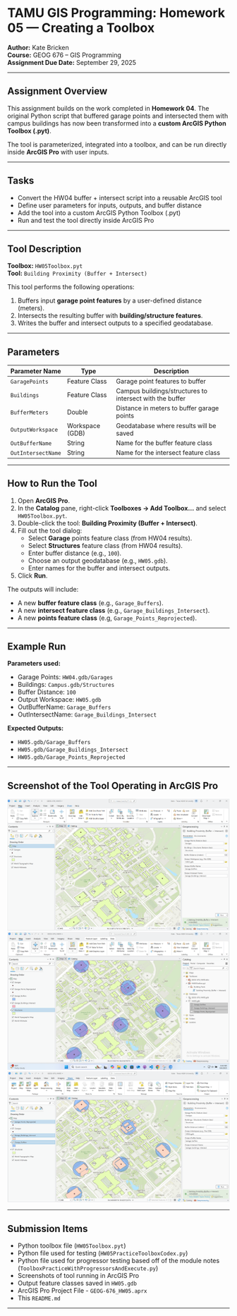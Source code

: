 # TAMU GIS Programming: Homework 05 — Creating a Toolbox

**Author:** Kate Bricken  
**Course:** GEOG 676 – GIS Programming  
**Assignment Due Date:** September 29, 2025  

---

## Assignment Overview

This assignment builds on the work completed in **Homework 04**. The original Python script that buffered garage points and intersected them with campus buildings has now been transformed into a **custom ArcGIS Python Toolbox (.pyt)**.  

The tool is parameterized, integrated into a toolbox, and can be run directly inside **ArcGIS Pro** with user inputs.  

---

## Tasks

- Convert the HW04 buffer + intersect script into a reusable ArcGIS tool  
- Define user parameters for inputs, outputs, and buffer distance  
- Add the tool into a custom ArcGIS Python Toolbox (.pyt)  
- Run and test the tool directly inside ArcGIS Pro  

---

## Tool Description

**Toolbox:** `HW05Toolbox.pyt`  
**Tool:** `Building Proximity (Buffer + Intersect)`  

This tool performs the following operations:  
1. Buffers input **garage point features** by a user-defined distance (meters).  
2. Intersects the resulting buffer with **building/structure features**.  
3. Writes the buffer and intersect outputs to a specified geodatabase.  

---

## Parameters

| Parameter Name     | Type            | Description                                              |
|--------------------|-----------------|----------------------------------------------------------|
| `GaragePoints`     | Feature Class   | Garage point features to buffer                          |
| `Buildings`        | Feature Class   | Campus buildings/structures to intersect with the buffer |
| `BufferMeters`     | Double          | Distance in meters to buffer garage points               |
| `OutputWorkspace`  | Workspace (GDB) | Geodatabase where results will be saved                  |
| `OutBufferName`    | String          | Name for the buffer feature class                        |
| `OutIntersectName` | String          | Name for the intersect feature class                     |

---

## How to Run the Tool

1. Open **ArcGIS Pro**.  
2. In the **Catalog** pane, right-click **Toolboxes → Add Toolbox…** and select `HW05Toolbox.pyt`.  
3. Double-click the tool: **Building Proximity (Buffer + Intersect)**.  
4. Fill out the tool dialog:  
   - Select **Garage** points feature class (from HW04 results).  
   - Select **Structures** feature class (from HW04 results).  
   - Enter buffer distance (e.g., `100`).  
   - Choose an output geodatabase (e.g., `HW05.gdb`).  
   - Enter names for the buffer and intersect outputs.  
5. Click **Run**.  

The outputs will include:  
- A new **buffer feature class** (e.g., `Garage_Buffers`).  
- A new **intersect feature class** (e.g., `Garage_Buildings_Intersect`).  
- A new **points feature class** (e.g, `Garage_Points_Reprojected`). 
---

## Example Run

**Parameters used:**  
- Garage Points: `HW04.gdb/Garages`  
- Buildings: `Campus.gdb/Structures`  
- Buffer Distance: `100`  
- Output Workspace: `HW05.gdb`  
- OutBufferName: `Garage_Buffers`  
- OutIntersectName: `Garage_Buildings_Intersect`  

**Expected Outputs:**  
- `HW05.gdb/Garage_Buffers`  
- `HW05.gdb/Garage_Buildings_Intersect`  
- `HW05.gdb/Garage_Points_Reprojected`

---

## Screenshot of the Tool Operating in ArcGIS Pro

![HW05 Screenshot #1](https://github.com/KTB2025/Bricken-Online-GEOG676-Fall2025/blob/4be347d15da83d5021507abcde6e67d4ef824516/Lab05/Bricken_GEOG676_HW5.png)
![HW05 Screenshot #2](https://github.com/KTB2025/Bricken-Online-GEOG676-Fall2025/blob/4be347d15da83d5021507abcde6e67d4ef824516/Lab05/Bricken_GEOG676_HW5_2.png)
![HW05 Screenshot #3](https://github.com/KTB2025/Bricken-Online-GEOG676-Fall2025/blob/4be347d15da83d5021507abcde6e67d4ef824516/Lab05/Bricken_GEOG676_HW5_3.png)


---

## Submission Items

- Python toolbox file (`HW05Toolbox.pyt`)  
- Python file used for testing (`HW05PracticeToolboxCodex.py`)
- Python file used for progressor testing based off of the module notes (`ToolboxPracticeWithProgressorsAndExecute.py`)
- Screenshots of tool running in ArcGIS Pro 
- Output feature classes saved in `HW05.gdb`
- ArcGIS Pro Project File - `GEOG-676_HW05.aprx`
- This `README.md`  

---
